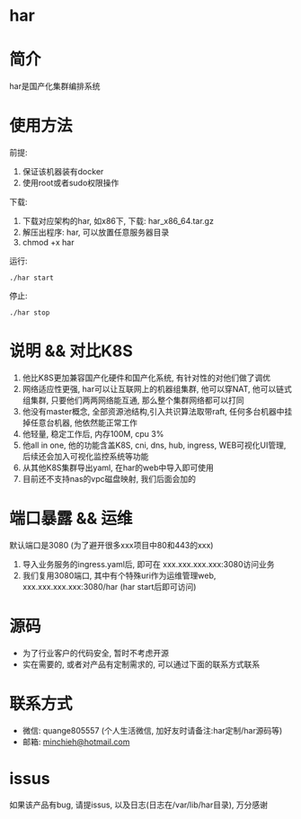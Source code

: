 # har

# 简介
har是国产化集群编排系统

# 使用方法
前提: 
1. 保证该机器装有docker
2. 使用root或者sudo权限操作

下载:
1. 下载对应架构的har, 如x86下, 下载: har_x86_64.tar.gz
2. 解压出程序: har, 可以放置任意服务器目录
3. chmod +x har

运行:
```
./har start
```

停止:
```
./har stop
```

# 说明 && 对比K8S
1. 他比K8S更加兼容国产化硬件和国产化系统, 有针对性的对他们做了调优
2. 网络适应性更强, har可以让互联网上的机器组集群, 他可以穿NAT, 他可以链式组集群, 只要他们两两网络能互通, 那么整个集群网络都可以打同
3. 他没有master概念, 全部资源池结构,引入共识算法取带raft, 任何多台机器中挂掉任意台机器, 他依然能正常工作
4. 他轻量, 稳定工作后, 内存100M, cpu 3%
5. 他all in one, 他的功能含盖K8S, cni, dns, hub, ingress, WEB可视化UI管理, 后续还会加入可视化监控系统等功能
6. 从其他K8S集群导出yaml, 在har的web中导入即可使用
7. 目前还不支持nas的vpc磁盘映射, 我们后面会加的


# 端口暴露 && 运维
默认端口是3080 (为了避开很多xxx项目中80和443的xxx)
1. 导入业务服务的ingress.yaml后, 即可在 xxx.xxx.xxx.xxx:3080访问业务
2. 我们复用3080端口, 其中有个特殊uri作为运维管理web, xxx.xxx.xxx.xxx:3080/har  (har start后即可访问)

# 源码
- 为了行业客户的代码安全, 暂时不考虑开源
- 实在需要的, 或者对产品有定制需求的, 可以通过下面的联系方式联系

# 联系方式
- 微信: quange805557  (个人生活微信, 加好友时请备注:har定制/har源码等)
- 邮箱: minchieh@hotmail.com

# issus
如果该产品有bug, 请提issus, 以及日志(日志在/var/lib/har目录), 万分感谢
